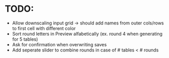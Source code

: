 
# TODO:

- Allow downscaling input grid -> should add names from outer cols/rows to first cell with different color
- Sort round letters in Preview alfabetically (ex. round 4 when generating for 5 tables)
- Ask for confirmation when overwriting saves
- Add seperate slider to combine rounds in case of # tables < # rounds
